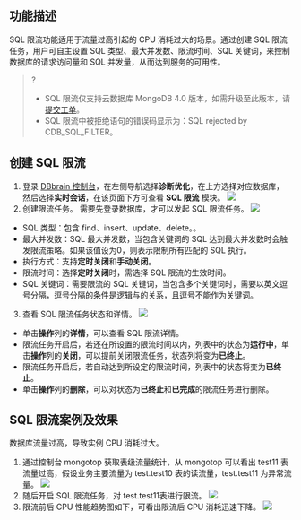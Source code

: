 ## 功能描述

SQL 限流功能适用于流量过高引起的 CPU 消耗过大的场景。通过创建 SQL 限流任务，用户可自主设置 SQL 类型、最大并发数、限流时间、SQL 关键词，来控制数据库的请求访问量和 SQL 并发量，从而达到服务的可用性。

> ?
>- SQL 限流仅支持云数据库 MongoDB 4.0 版本，如需升级至此版本，请 [提交工单](https://console.cloud.tencent.com/workorder/category)。
>- SQL 限流中被拒绝语句的错误码显示为：SQL rejected by CDB_SQL_FILTER。

## 创建 SQL 限流

1. 登录 [DBbrain 控制台](https://console.cloud.tencent.com/dbbrain)，在左侧导航选择**诊断优化**，在上方选择对应数据库，然后选择**实时会话**，在该页面下方可查看 **SQL 限流** 模块。
![](https://qcloudimg.tencent-cloud.cn/raw/d0e2b2fe4d926dd5ab7088b6194d46a9.png)
2. 创建限流任务。
  需要先登录数据库，才可以发起 SQL 限流任务。
  ![](https://main.qcloudimg.com/raw/c8967e89be4cf777f8a97a26b46eb107.png)
 - SQL 类型：包含 find、insert、update、delete。。
 - 最大并发数：SQL 最大并发数，当包含关键词的 SQL 达到最大并发数时会触发限流策略。如果该值设为0，则表示限制所有匹配的 SQL 执行。
 - 执行方式：支持**定时关闭**和**手动关闭**。
 - 限流时间：选择**定时关闭**时，需选择 SQL 限流的生效时间。
 - SQL 关键词：需要限流的 SQL 关键词，当包含多个关键词时，需要以英文逗号分隔，逗号分隔的条件是逻辑与的关系，且逗号不能作为关键词。
3. 查看 SQL 限流任务状态和详情。
![](https://main.qcloudimg.com/raw/65bd62993ce99fb5a717e46ae9c0e76f.png)
 - 单击**操作**列的**详情**，可以查看 SQL 限流详情。
 - 限流任务开启后，若还在所设置的限流时间以内，列表中的状态为**运行中**，单击**操作**列的**关闭**，可以提前关闭限流任务，状态列将变为**已终止**。
 - 限流任务开启后，若自动达到所设定的限流时间，列表中的状态将变为**已终止**。
 - 单击**操作**列的**删除**，可以对状态为**已终止**和**已完成**的限流任务进行删除。
  
## SQL 限流案例及效果 

数据库流量过高，导致实例 CPU 消耗过大。

1. 通过控制台 mongotop 获取表级流量统计，从 mongotop 可以看出 test11 表流量过高，假设业务主要流量为 test.test10 表的读流量，test.test11 为异常流量。
![](https://qcloudimg.tencent-cloud.cn/raw/9db3e188cfa68a82587b0e9cb60593e4.png)
2. 随后开启 SQL 限流任务，对 test.test11表进行限流。
![](https://qcloudimg.tencent-cloud.cn/raw/436f2f8cdec55a80b1c6e69a6cae813a.png)
3. 限流前后 CPU 性能趋势图如下，可看出限流后 CPU 消耗迅速下降。
![](https://qcloudimg.tencent-cloud.cn/raw/09a71c2bafc01033fa701fd61148d149.png)

 
